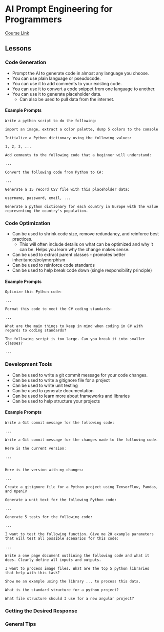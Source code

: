 # AI Prompt Engineering for Programmers

[Course Link](https://academy.zenva.com/course/ai-prompt-engineering-for-developers/)

## Lessons

### Code Generation

- Prompt the AI to generate code in almost any language you choose.
- You can use plain language or pseudocode.
- You can use it to add comments to your existing code.
- You can use it to convert a code snippet from one language to another.
- You can use it to generate placeholder data.
  - Can also be used to pull data from the internet.

#### Example Prompts
```text
Write a python script to do the following:

import an image, extract a color palette, dump 5 colors to the console
```

```text
Initialize a Python dictionary using the following values:

1, 2, 3, ...
```

```text
Add comments to the following code that a beginner will understand:

...
```

```text
Convert the following code from Python to C#:

...
```

```text
Generate a 15 record CSV file with this placeholder data:

username, password, email, ...
```

```text
Generate a python dictionary for each country in Europe with the value representing the country's population.
```

### Code Optimization

- Can be used to shrink code size, remove redundancy, and reinforce best practices.
  - This will often include details on what can be optimized and why it can be. Helps you learn why the change makes sense.
- Can be used to extract parent classes - promotes better inheritance/polymorphism
- Can be used to reinforce code standards
- Can be used to help break code down (single responsibility principle)

#### Example Prompts
```text
Optimize this Python code:

...
```

```text
Format this code to meet the C# coding standards:

...
```

```text
What are the main things to keep in mind when coding in C# with regards to coding standards?
```

```text
The following script is too large. Can you break it into smaller classes?

...
```

### Development Tools

- Can be used to write a git commit message for your code changes.
- Can be used to write a gitignore file for a project
- Can be used to write unit testing
- Can be used to generate documentation
- Can be used to learn more about frameworks and libraries
- Can be used to help structure your projects

#### Example Prompts
```text
Write a Git commit message for the following code:

...
```

```text
Write a Git commit message for the changes made to the following code.

Here is the current version:

...


Here is the version with my changes:

...
```

```text
Create a gitignore file for a Python project using TensorFlow, Pandas, and OpenCV
```

```text
Generate a unit text for the following Python code:

...
```

```text
Generate 5 tests for the following code:

...
```

```text
I want to test the following function. Give me 20 example parameters that will test all possible scenarios for this code:

...
```

```text
Write a one page document outlining the following code and what it does. Clearly define all inputs and outputs.
```

```text
I want to process image files. What are the top 5 python libraries that help with this task?
```

```text
Show me an example using the library ... to process this data.
```

```text
What is the standard structure for a python project?
```

```text
What file structure should I use for a new angular project?
```

### Getting the Desired Response

### General Tips